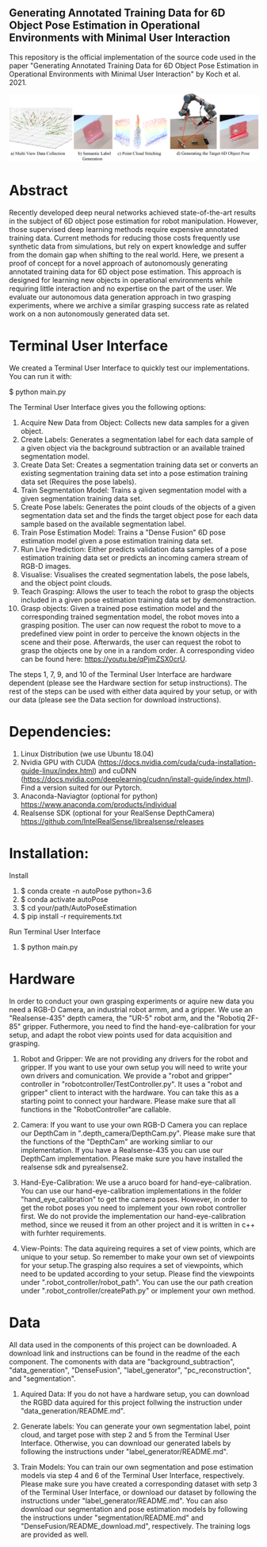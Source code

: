 
## Generating Annotated Training Data for 6D Object Pose Estimation in Operational Environments with Minimal User Interaction
This repository is the official implementation of the source code used in the paper "Generating Annotated Training Data for 6D Object Pose Estimation in Operational Environments with Minimal User Interaction" by Koch et al. 2021. 

![alt text](https://github.com/KochPJ/AutoPoseEstimation/blob/main/pipeline/data_gen.png)


# Abstract
Recently developed deep neural networks achieved state-of-the-art results in the subject of 6D object pose estimation for robot manipulation. However, those supervised deep learning methods require expensive annotated training data. Current methods for reducing those costs frequently use synthetic data from simulations, but rely on expert knowledge and suffer from the domain gap when shifting to the real world. Here, we present a proof of concept for a novel approach of autonomously generating annotated training data for 6D object pose estimation. This approach is designed for learning new objects in operational environments while requiring little interaction and no expertise on the part of the user. We evaluate our autonomous data generation approach in two grasping experiments, where we archive a similar grasping success rate as related work on a non autonomously generated data set. 


# Terminal User Interface
We created a Terminal User Interface to quickly test our implementations. You can run it with:

$ python main.py

The Terminal User Interface gives you the following options:
1. Acquire New Data from Object: Collects new data samples for a given object.
2. Create Labels: Generates a segmentation label for each data sample of a given object via the background subtraction or an available trained segmentation model.
3. Create Data Set: Creates a segmentation training data set or converts an existing segmentation training data set into a pose estimation training data set (Requires the pose labels).
4. Train Segmentation Model: Trains a given segmentation model with a given segmentation training data set. 
5. Create Pose labels: Generates the point clouds of the objects of a given segmentation data set and the finds the target object pose for each data sample based on the available segmentation label. 
6. Train Pose Estimation Model: Trains a "Dense Fusion" 6D pose estimation model given a pose estimation training data set. 
7. Run Live Prediction: Either predicts validation data samples of a pose estimation training data set or predicts an incoming camera stream of RGB-D images.
8. Visualise: Visualises the created segmentation labels, the pose labels, and the object point clouds. 
9. Teach Grasping: Allows the user to teach the robot to grasp the objects included in a given pose estimation training data set by demonstraction.
10. Grasp objects: Given a trained pose estimation model and the corresponding trained segmentation model, the robot moves into a grasping position. The user can now request the robot to move to a predefined view point in order to perceive the known objects in the scene and their pose. Afterwards, the user can request the robot to grasp the objects one by one in a random order. A corresponding video can be found here: https://youtu.be/qPjmZSX0crU.

The steps 1, 7, 9, and 10 of the Terminal User Interface are hardware dependent (please see the Hardware section for setup instructions). The rest of the steps can be used with either data aquired by your setup, or with our data (please see the Data section for download instructions). 


# Dependencies:

1. Linux Distribution (we use Ubuntu 18.04)
2. Nvidia GPU with CUDA (https://docs.nvidia.com/cuda/cuda-installation-guide-linux/index.html) and cuDNN (https://docs.nvidia.com/deeplearning/cudnn/install-guide/index.html). Find a version suited for our Pytorch. 
4. Anaconda-Naviagtor (optional for python) https://www.anaconda.com/products/individual
5. Realsense SDK (optional for your RealSense DepthCamera) https://github.com/IntelRealSense/librealsense/releases

# Installation:

Install
1. $ conda create -n autoPose python=3.6
2. $ conda activate autoPose
4. $ cd your/path/AutoPoseEstimation
5. $ pip install -r requirements.txt

Run Terminal User Interface
1. $ python main.py


# Hardware
In order to conduct your own grasping experiments or aquire new data you need a RGB-D Camera, an industrial robot armm, and a gripper. We use an "Realsense-435" depth camera, the "UR-5" robot arm, and the "Robotiq 2F-85" gripper. Futhermore, you need to find the hand-eye-calibration for your setup, and adapt the robot view points used for data acquisition and grasping.

1. Robot and Gripper: We are not providing any drivers for the robot and gripper. If you want to use your own setup you will need to write your own drivers and comunication. We provide a "robot and gripper" controller in "robotcontroller/TestController.py". It uses a "robot and gripper" client to interact with the hardware. You can take this as a starting point to connect your hardware. Please make sure that all functions in the "RobotController"are callable. 
 
2. Camera: If you want to use your own RGB-D Camera you can replace our DepthCam in ".depth_camera/DepthCam.py". Please make sure that the functions of the "DepthCam" are working simliar to our implementation. If you have a Realsense-435 you can use our DepthCam implementation. Please make sure you have installed the realsense sdk and pyrealsense2.

3. Hand-Eye-Calibration: We use a aruco board for hand-eye-calibration. You can use our hand-eye-calibration implementations in the folder "hand_eye_calibration" to get the camera poses. However, in order to get the robot poses you need to implement your own robot controller first. We do not provide the implementation our hand-eye-calibration method, since we reused it from an other project and it is written in c++ with furhter requirements. 

4. View-Points: The data aquireing requires a set of view points, which are unique to your setup. So remember to make your own set of viewpoints for your setup.The grasping also requires a set of viewpoints, which need to be updated according to your setup. Please find the viewpoints under ".robot_controller/robot_path". You can use the our path creation under ".robot_controller/createPath.py" or implement your own method. 

# Data
All data used in the components of this project can be downloaded. A download link and instructions can be found in the readme of the each component. The comonents with data are "background_subtraction", "data_generation", "DenseFusion", "label_generator", "pc_reconstruction", and "segmentation". 

1. Aquired Data: If you do not have a hardware setup, you can download the RGBD data aquired for this project follwing the instruction under "data_generation/README.md".

2. Generate labels: You can generate your own segmentation label, point cloud, and target pose with step 2 and 5 from the Terminal User Interface. Otherwise, you can download our generated labels by following the instructions under "label_generator/README.md".

3. Train Models: You can train our own segmentation and pose estimation models via step 4 and 6 of the Terminal User Interface, respectively. Please make sure you have created a corresponding dataset with setp 3 of the Terminal User Interface, or download our dataset by following the instructions under "label_generator/README.md". You can also download our segmentation and pose estimation models by following the instructions under "segmentation/README.md" and "DenseFusion/README_download.md", respectively. The training logs are provided as well. 






